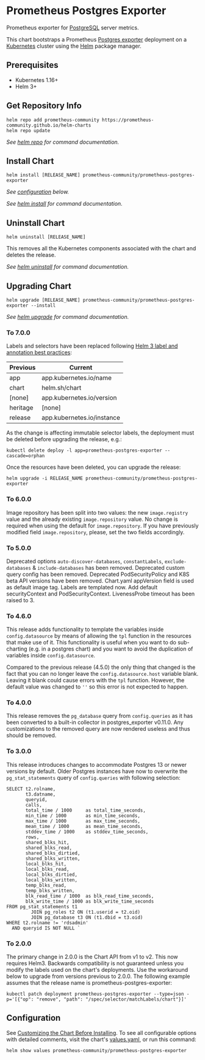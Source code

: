 # Prometheus Postgres Exporter

Prometheus exporter for [PostgreSQL](https://www.postgresql.org/about/servers/) server metrics.

This chart bootstraps a Prometheus [Postgres exporter](https://github.com/prometheus-community/postgres_exporter) deployment on a [Kubernetes](http://kubernetes.io) cluster using the [Helm](https://helm.sh) package manager.

## Prerequisites

- Kubernetes 1.16+
- Helm 3+

## Get Repository Info
<!-- textlint-disable terminology -->
```console
helm repo add prometheus-community https://prometheus-community.github.io/helm-charts
helm repo update
```

_See [helm repo](https://helm.sh/docs/helm/helm_repo/) for command documentation._
<!-- textlint-enable -->
## Install Chart

```console
helm install [RELEASE_NAME] prometheus-community/prometheus-postgres-exporter
```

_See [configuration](#configuration) below._

_See [helm install](https://helm.sh/docs/helm/helm_install/) for command documentation._

## Uninstall Chart

```console
helm uninstall [RELEASE_NAME]
```

This removes all the Kubernetes components associated with the chart and deletes the release.

_See [helm uninstall](https://helm.sh/docs/helm/helm_uninstall/) for command documentation._

## Upgrading Chart

```console
helm upgrade [RELEASE_NAME] prometheus-community/prometheus-postgres-exporter --install
```

_See [helm upgrade](https://helm.sh/docs/helm/helm_upgrade/) for command documentation._

### To 7.0.0

Labels and selectors have been replaced following [Helm 3 label and annotation best practices](https://helmsh/docs/chart_best_practices/labels/):

| Previous            | Current                      |
|---------------------|------------------------------|
| app                 | app.kubernetes.io/name       |
| chart               | helm.sh/chart                |
| [none]              | app.kubernetes.io/version    |
| heritage            | [none]                       |
| release             | app.kubernetes.io/instance   |

As the change is affecting immutable selector labels, the deployment must be deleted before upgrading the release, e.g.:

```console
kubectl delete deploy -l app=prometheus-postgres-exporter --cascade=orphan
```

Once the resources have been deleted, you can upgrade the release:

```console
helm upgrade -i RELEASE_NAME prometheus-community/prometheus-postgres-exporter
```

### To 6.0.0

Image repository has been split into two values: the new `image.registry` value and the already existing `image.repository` value. No change is required when using the default for `image.repository`. If you have previously modified field `image.repository`, please, set the two fields accordingly.

### To 5.0.0

Deprecated options `auto-discover-databases`, `constantLabels`, `exclude-databases` & `include-databases` has been removed.
Deprecated custom query config has been removed.
Deprecated PodSecurityPolicy and K8S beta API versions have been removed.
Chart.yaml appVersion field is used as default image tag.
Labels are templated now.
Add default securityContext and PodSecurityContext.
LivenessProbe timeout has been raised to 3.

### To 4.6.0

This release adds functionality to template the variables inside `config.datasource` by means of allowing the `tpl` function in the resources that make use of it. This functionality is useful when you want to do sub-charting (e.g. in a postgres chart) and you want to avoid the duplication of variables inside `config.datasource`.

Compared to the previous release (4.5.0) the only thing that changed is the fact that you can no longer leave the `config.datasource.host` variable blank. Leaving it blank could cause errors with the `tpl` function. However, the default value was changed to `''` so this error is not expected to happen.

### To 4.0.0

This release removes the `pg_database` query from `config.queries` as it has been converted to a built-in collector
in postgres_exporter v0.11.0. Any customizations to the removed query are now rendered useless and thus should be removed.

### To 3.0.0

This release introduces changes to accommodate Postgres 13 or newer versions by default.
Older Postgres instances have now to overwrite the `pg_stat_statements` query of `config.queries` with following
selection:

```postgresql
SELECT t2.rolname,
       t3.datname,
       queryid,
       calls,
       total_time / 1000     as total_time_seconds,
       min_time / 1000       as min_time_seconds,
       max_time / 1000       as max_time_seconds,
       mean_time / 1000      as mean_time_seconds,
       stddev_time / 1000    as stddev_time_seconds,
       rows,
       shared_blks_hit,
       shared_blks_read,
       shared_blks_dirtied,
       shared_blks_written,
       local_blks_hit,
       local_blks_read,
       local_blks_dirtied,
       local_blks_written,
       temp_blks_read,
       temp_blks_written,
       blk_read_time / 1000  as blk_read_time_seconds,
       blk_write_time / 1000 as blk_write_time_seconds
FROM pg_stat_statements t1
         JOIN pg_roles t2 ON (t1.userid = t2.oid)
         JOIN pg_database t3 ON (t1.dbid = t3.oid)
WHERE t2.rolname != 'rdsadmin'
  AND queryid IS NOT NULL `
```

### To 2.0.0

The primary change in 2.0.0 is the Chart API from v1 to v2. This now requires Helm3.
Backwards compatibility is not guaranteed unless you modify the labels used on the chart's deployments.
Use the workaround below to upgrade from versions previous to 2.0.0. The following example assumes that the release name
is prometheus-postgres-exporter:

```console
kubectl patch deployment prometheus-postgres-exporter --type=json -p='[{"op": "remove", "path": "/spec/selector/matchLabels/chart"}]'
```

## Configuration

See [Customizing the Chart Before Installing](https://helm.sh/docs/intro/using_helm/#customizing-the-chart-before-installing).
To see all configurable options with detailed comments, visit the chart's [values.yaml](./values.yaml), or run this command:

```console
helm show values prometheus-community/prometheus-postgres-exporter
```
